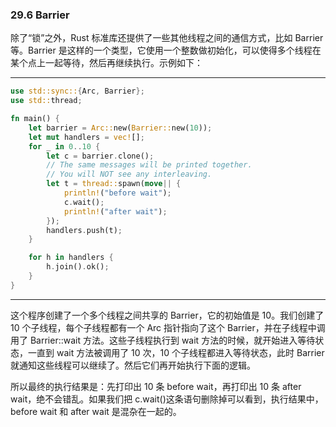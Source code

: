 ### 29.6 Barrier

除了“锁”之外，Rust 标准库还提供了一些其他线程之间的通信方式，比如 Barrier 等。Barrier 是这样的一个类型，它使用一个整数做初始化，可以使得多个线程在某个点上一起等待，然后再继续执行。示例如下：

---

```rust
use std::sync::{Arc, Barrier};
use std::thread;

fn main() {
    let barrier = Arc::new(Barrier::new(10));
    let mut handlers = vec![];
    for _ in 0..10 {
        let c = barrier.clone();
        // The same messages will be printed together.
        // You will NOT see any interleaving.
        let t = thread::spawn(move|| {
            println!("before wait");
            c.wait();
            println!("after wait");
        });
        handlers.push(t);
    }

    for h in handlers {
        h.join().ok();
    }
}
```

---

这个程序创建了一个多个线程之间共享的 Barrier，它的初始值是 10。我们创建了 10 个子线程，每个子线程都有一个 Arc 指针指向了这个 Barrier，并在子线程中调用了 Barrier::wait 方法。这些子线程执行到 wait 方法的时候，就开始进入等待状态，一直到 wait 方法被调用了 10 次，10 个子线程都进入等待状态，此时 Barrier 就通知这些线程可以继续了。然后它们再开始执行下面的逻辑。

所以最终的执行结果是：先打印出 10 条 before wait，再打印出 10 条 after wait，绝不会错乱。如果我们把 c.wait()这条语句删除掉可以看到，执行结果中，before wait 和 after wait 是混杂在一起的。
